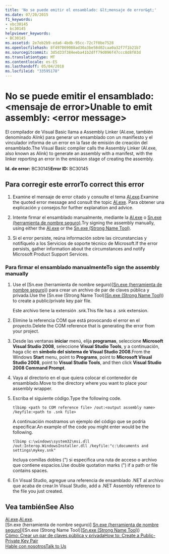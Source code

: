 ```yaml
---
title: 'No se puede emitir el ensamblado: &lt;mensaje de error&gt;'
ms.date: 07/20/2015
f1_keywords:
- vbc30145
- bc30145
helpviewer_keywords:
- BC30145
ms.assetid: 2e7eb2b9-eda6-4bdb-95cc-72c7f0be7528
ms.openlocfilehash: 8f497069088ad30a3be58d02caa0a32f7f1b21b7
ms.sourcegitcommit: 3d5d33f384eeba41b2dff79d096f47ccc8d8f03d
ms.translationtype: MT
ms.contentlocale: es-ES
ms.lasthandoff: 05/04/2018
ms.locfileid: "33595178"
---
```

# <a name="unable-to-emit-assembly-lterror-messagegt"></a><span data-ttu-id="94213-102">No se puede emitir el ensamblado: &lt;mensaje de error&gt;</span><span class="sxs-lookup"><span data-stu-id="94213-102">Unable to emit assembly: &lt;error message&gt;</span></span>
<span data-ttu-id="94213-103">El compilador de Visual Basic llama a Assembly Linker (Al.exe, también denominado Alink) para generar un ensamblado con un manifiesto y el vinculador informa de un error en la fase de emisión de creación del ensamblado.</span><span class="sxs-lookup"><span data-stu-id="94213-103">The Visual Basic compiler calls the Assembly Linker (Al.exe, also known as Alink) to generate an assembly with a manifest, with the linker reporting an error in the emission stage of creating the assembly.</span></span>  
  
 <span data-ttu-id="94213-104">**Id. de error:** BC30145</span><span class="sxs-lookup"><span data-stu-id="94213-104">**Error ID:** BC30145</span></span>  
  
## <a name="to-correct-this-error"></a><span data-ttu-id="94213-105">Para corregir este error</span><span class="sxs-lookup"><span data-stu-id="94213-105">To correct this error</span></span>  
  
1.  <span data-ttu-id="94213-106">Examine el mensaje de error citado y consulte el tema [Al.exe](../../../framework/tools/al-exe-assembly-linker.md).</span><span class="sxs-lookup"><span data-stu-id="94213-106">Examine the quoted error message and consult the topic [Al.exe](../../../framework/tools/al-exe-assembly-linker.md).</span></span> <span data-ttu-id="94213-107">Para obtener una explicación y consejos.</span><span class="sxs-lookup"><span data-stu-id="94213-107">for further explanation and advice.</span></span>  
  
2.  <span data-ttu-id="94213-108">Intente firmar el ensamblado manualmente, mediante la [Al.exe](../../../framework/tools/al-exe-assembly-linker.md) o [Sn.exe (herramienta de nombre seguro)](../../../framework/tools/sn-exe-strong-name-tool.md).</span><span class="sxs-lookup"><span data-stu-id="94213-108">Try signing the assembly manually, using either the [Al.exe](../../../framework/tools/al-exe-assembly-linker.md) or the [Sn.exe (Strong Name Tool)](../../../framework/tools/sn-exe-strong-name-tool.md).</span></span>  
  
3.  <span data-ttu-id="94213-109">Si el error persiste, reúna información sobre las circunstancias y notifíquelo a los Servicios de soporte técnico de Microsoft.</span><span class="sxs-lookup"><span data-stu-id="94213-109">If the error persists, gather information about the circumstances and notify Microsoft Product Support Services.</span></span>  
  
### <a name="to-sign-the-assembly-manually"></a><span data-ttu-id="94213-110">Para firmar el ensamblado manualmente</span><span class="sxs-lookup"><span data-stu-id="94213-110">To sign the assembly manually</span></span>  
  
1.  <span data-ttu-id="94213-111">Use el [Sn.exe (herramienta de nombre seguro)][Sn.exe (herramienta de nombre seguro)](../../../framework/tools/sn-exe-strong-name-tool.md)) para crear un archivo de par de claves pública y privada.</span><span class="sxs-lookup"><span data-stu-id="94213-111">Use the [Sn.exe (Strong Name Tool)][Sn.exe (Strong Name Tool)](../../../framework/tools/sn-exe-strong-name-tool.md)) to create a public/private key pair file.</span></span>  
  
     <span data-ttu-id="94213-112">Este archivo tiene la extensión .snk.</span><span class="sxs-lookup"><span data-stu-id="94213-112">This file has a .snk extension.</span></span>  
  
2.  <span data-ttu-id="94213-113">Elimine la referencia COM que está provocando el error en el proyecto.</span><span class="sxs-lookup"><span data-stu-id="94213-113">Delete the COM reference that is generating the error from your project.</span></span>  
  
3.  <span data-ttu-id="94213-114">Desde las ventanas **iniciar** menú, elija **programas**, seleccione **Microsoft Visual Studio 2008**, seleccione **Visual Studio Tools**, y a continuación, haga clic en **símbolo del sistema de Visual Studio 2008**.</span><span class="sxs-lookup"><span data-stu-id="94213-114">From the Windows **Start** menu, point to **Programs**, point to **Microsoft Visual Studio 2008**, point to **Visual Studio Tools**, and then click **Visual Studio 2008 Command Prompt**.</span></span>  
  
4.  <span data-ttu-id="94213-115">Vaya al directorio en el que quiera colocar el contenedor de ensamblado.</span><span class="sxs-lookup"><span data-stu-id="94213-115">Move to the directory where you want to place your assembly wrapper.</span></span>  
  
5.  <span data-ttu-id="94213-116">Escriba el siguiente código.</span><span class="sxs-lookup"><span data-stu-id="94213-116">Type the following code.</span></span>  
  
    ```  
    tlbimp <path to COM reference file> /out:<output assembly name> /keyfile:<path to .snk file>  
    ```  
  
     <span data-ttu-id="94213-117">A continuación mostramos un ejemplo del código que se podría especificar.</span><span class="sxs-lookup"><span data-stu-id="94213-117">An example of the code you might enter would be the following.</span></span>  
  
    ```  
    tlbimp c:\windows\system32\msi.dll /out:Interop.WindowsInstaller.dll /keyfile:"c:\documents and settings\mykey.snk"  
    ```  
  
     <span data-ttu-id="94213-118">Incluya comillas dobles (") si especifica una ruta de acceso o archivo que contiene espacios.</span><span class="sxs-lookup"><span data-stu-id="94213-118">Use double quotation marks (") if a path or file contains spaces.</span></span>  
  
6.  <span data-ttu-id="94213-119">En Visual Studio, agregue una referencia de ensamblado .NET al archivo que acaba de crear.</span><span class="sxs-lookup"><span data-stu-id="94213-119">In Visual Studio, add a .NET Assembly reference to the file you just created.</span></span>  
  
## <a name="see-also"></a><span data-ttu-id="94213-120">Vea también</span><span class="sxs-lookup"><span data-stu-id="94213-120">See Also</span></span>  
 
 <span data-ttu-id="94213-121">[Al.exe](../../../framework/tools/al-exe-assembly-linker.md).</span><span class="sxs-lookup"><span data-stu-id="94213-121">[Al.exe](../../../framework/tools/al-exe-assembly-linker.md).</span></span>  
 <span data-ttu-id="94213-122">[Sn.exe (herramienta de nombre seguro)] [Sn.exe (herramienta de nombre seguro)](../../../framework/tools/sn-exe-strong-name-tool.md))</span><span class="sxs-lookup"><span data-stu-id="94213-122">[Sn.exe (Strong Name Tool)][Sn.exe (Strong Name Tool)](../../../framework/tools/sn-exe-strong-name-tool.md))</span></span>  
 [<span data-ttu-id="94213-123">Cómo: Crear un par de claves pública y privada</span><span class="sxs-lookup"><span data-stu-id="94213-123">How to: Create a Public-Private Key Pair</span></span>](../../../framework/app-domains/how-to-create-a-public-private-key-pair.md)  
 [<span data-ttu-id="94213-124">Hable con nosotros</span><span class="sxs-lookup"><span data-stu-id="94213-124">Talk to Us</span></span>](/visualstudio/ide/talk-to-us)
